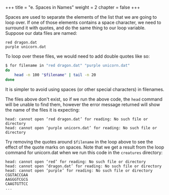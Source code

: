 +++
title = "e. Spaces in Names"
weight = 2
chapter = false
+++


Spaces are used to separate the elements of the list that we are going to loop over.
If one of those elements contains a space character, we need to surround it with
quotes, and do the same thing to our loop variable. Suppose our data files are named:

~~~
red dragon.dat
purple unicorn.dat
~~~

To loop over these files, we would need to add double quotes like so:

```Bash
$ for filename in "red dragon.dat" "purple unicorn.dat"
do
	head -n 100 "$filename" | tail -n 20
done
```

It is simpler to avoid using spaces (or other special characters) in filenames.

The files above don't exist, so if we run the above code, the `head` command will be unable
to find them, however the error message returned will show the name of the files it is
expecting:

~~~
head: cannot open ‘red dragon.dat’ for reading: No such file or directory
head: cannot open ‘purple unicorn.dat’ for reading: No such file or directory
~~~

Try removing the quotes around `$filename` in the loop above to see the effect of the quote
marks on spaces. Note that we get a result from the loop command for unicorn.dat
when we run this code in the `creatures` directory:

~~~
head: cannot open ‘red’ for reading: No such file or directory
head: cannot open ‘dragon.dat’ for reading: No such file or directory
head: cannot open ‘purple’ for reading: No such file or directory
CGGTACCGAA
AAGGGTCGCG
CAAGTGTTCC
...
~~~